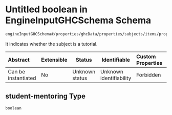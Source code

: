 # Untitled boolean in EngineInputGHCSchema Schema

```txt
engineInputGHCSchema#/properties/ghcData/properties/subjects/items/properties/student-mentoring
```

It indicates whether the subject is a tutorial.


| Abstract            | Extensible | Status         | Identifiable            | Custom Properties | Additional Properties | Access Restrictions | Defined In                                                         |
| :------------------ | ---------- | -------------- | ----------------------- | :---------------- | --------------------- | ------------------- | ------------------------------------------------------------------ |
| Can be instantiated | No         | Unknown status | Unknown identifiability | Forbidden         | Allowed               | none                | [ghc.schema.json\*](../out/ghc.schema.json "open original schema") |

## student-mentoring Type

`boolean`
